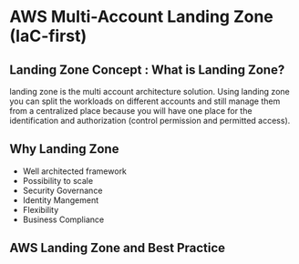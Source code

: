 # AWS Multi-Account Landing Zone (IaC-first)

## Landing Zone Concept : What is Landing Zone?
landing zone is the multi account architecture solution. Using landing zone you can split the workloads on different accounts and still manage them from a centralized place because you will have one place for the identification and authorization (control permission and permitted access).

## Why Landing Zone 
- Well architected framework
- Possibility to scale
- Security Governance 
- Identity Mangement
- Flexibility
- Business Compliance

## AWS Landing Zone and Best Practice 






